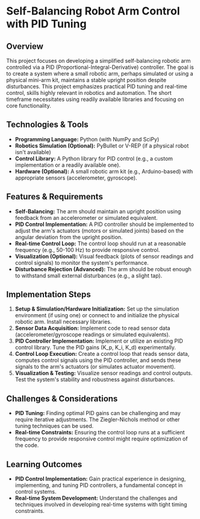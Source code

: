 # Self-Balancing Robot Arm Control with PID Tuning

## Overview

This project focuses on developing a simplified self-balancing robotic arm controlled via a PID (Proportional-Integral-Derivative) controller.  The goal is to create a system where a small robotic arm, perhaps simulated or using a physical mini-arm kit, maintains a stable upright position despite disturbances. This project emphasizes practical PID tuning and real-time control, skills highly relevant in robotics and automation.  The short timeframe necessitates using readily available libraries and focusing on core functionality.

## Technologies & Tools

- **Programming Language:** Python (with NumPy and SciPy)
- **Robotics Simulation (Optional):** PyBullet or V-REP (if a physical robot isn't available)
- **Control Library:**  A Python library for PID control (e.g., a custom implementation or a readily available one).
- **Hardware (Optional):** A small robotic arm kit (e.g., Arduino-based) with appropriate sensors (accelerometer, gyroscope).


## Features & Requirements

- **Self-Balancing:** The arm should maintain an upright position using feedback from an accelerometer or simulated equivalent.
- **PID Control Implementation:** A PID controller should be implemented to adjust the arm's actuators (motors or simulated joints) based on the angular deviation from the upright position.
- **Real-time Control Loop:** The control loop should run at a reasonable frequency (e.g., 50-100 Hz) to provide responsive control.
- **Visualization (Optional):** Visual feedback (plots of sensor readings and control signals) to monitor the system's performance.
- **Disturbance Rejection (Advanced):** The arm should be robust enough to withstand small external disturbances (e.g., a slight tap).

## Implementation Steps

1. **Setup & Simulation/Hardware Initialization:** Set up the simulation environment (if using one) or connect to and initialize the physical robotic arm. Install necessary libraries.
2. **Sensor Data Acquisition:** Implement code to read sensor data (accelerometer/gyroscope readings or simulated equivalents).
3. **PID Controller Implementation:** Implement or utilize an existing PID control library. Tune the PID gains (K_p, K_i, K_d) experimentally.
4. **Control Loop Execution:** Create a control loop that reads sensor data, computes control signals using the PID controller, and sends these signals to the arm's actuators (or simulates actuator movement).
5. **Visualization & Testing:** Visualize sensor readings and control outputs. Test the system's stability and robustness against disturbances.

## Challenges & Considerations

- **PID Tuning:** Finding optimal PID gains can be challenging and may require iterative adjustments. The Ziegler-Nichols method or other tuning techniques can be used.
- **Real-time Constraints:** Ensuring the control loop runs at a sufficient frequency to provide responsive control might require optimization of the code.

## Learning Outcomes

- **PID Control Implementation:** Gain practical experience in designing, implementing, and tuning PID controllers, a fundamental concept in control systems.
- **Real-time System Development:** Understand the challenges and techniques involved in developing real-time systems with tight timing constraints.

